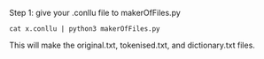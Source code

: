 Step 1: give your .conllu file to makerOfFiles.py
	
	cat x.conllu | python3 makerOfFiles.py

This will make the original.txt, tokenised.txt, and dictionary.txt files.

